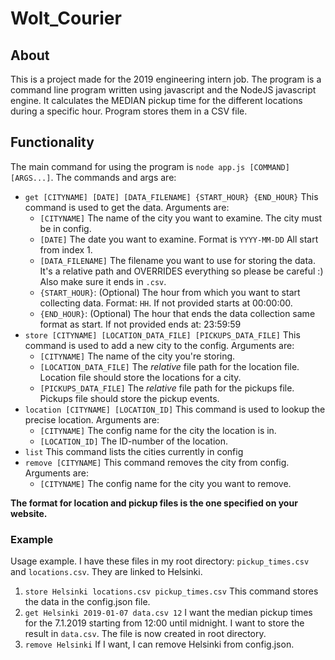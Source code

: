 # Wolt_Courier

## About
This is a project made for the 2019 engineering intern job. The program is a command line program written using javascript and the NodeJS javascript engine.
It calculates the MEDIAN pickup time for the different locations during a specific hour. Program stores them in a CSV file.

## Functionality
The main command for using the program is `node app.js [COMMAND] [ARGS...]`. The commands and args are:
* `get [CITYNAME] [DATE] [DATA_FILENAME] {START_HOUR} {END_HOUR}` This command is used to get the data. Arguments are:
  * `[CITYNAME]` The name of the city you want to examine. The city must be in config.
  * `[DATE]` The date you want to examine. Format is `YYYY-MM-DD` All start from index 1.
  * `[DATA_FILENAME]` The filename you want to use for storing the data. It's a relative path and OVERRIDES everything so please be careful :) Also make sure it ends in `.csv`.
  * `{START_HOUR}`: (Optional) The hour from which you want to start collecting data. Format: `HH`. If not provided starts at 00:00:00.
  * `{END_HOUR}`: (Optional) The hour that ends the data collection same format as start. If not provided ends at: 23:59:59
* `store [CITYNAME] [LOCATION_DATA_FILE] [PICKUPS_DATA_FILE]` This command is used to add a new city to the config. Arguments are:
  * `[CITYNAME]` The name of the city you're storing.
  * `[LOCATION_DATA_FILE]` The *relative* file path for the location file. Location file should store the locations for a city.
  * `[PICKUPS_DATA_FILE]` The *relative* file path for the pickups file. Pickups file should store the pickup events.
* `location [CITYNAME] [LOCATION_ID]` This command is used to lookup the precise location. Arguments are:
  * `[CITYNAME]` The config name for the city the location is in.
  * `[LOCATION_ID]` The ID-number of the location.
* `list` This command lists the cities currently in config
* `remove [CITYNAME]` This command removes the city from config. Arguments are:
  * `[CITYNAME]` The config name for the city you want to remove.
  
**The format for location and pickup files is the one specified on your website.**

### Example
Usage example. I have these files in my root directory: `pickup_times.csv` and `locations.csv`. They are linked to Helsinki.
1. `store Helsinki locations.csv pickup_times.csv` This command stores the data in the config.json file.
2. `get Helsinki 2019-01-07 data.csv 12` I want the median pickup times for the 7.1.2019 starting from 12:00 until midnight. I want to store the result in `data.csv`. The file is now created in root directory.
3. `remove Helsinki` If I want, I can remove Helsinki from config.json.

